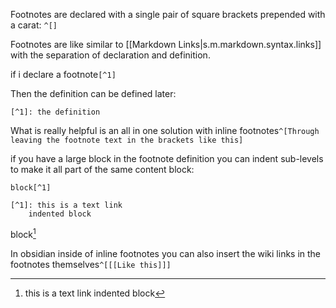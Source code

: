 

Footnotes are declared with a single pair of square brackets prepended with a carat: `^[]`

Footnotes are like similar to [[Markdown Links|s.m.markdown.syntax.links]] with the separation of declaration and definition.

if i declare a footnote`[^1]`

Then the definition can be defined later:

`[^1]: the definition`

What is really helpful is an all in one solution with inline footnotes`^[Through leaving the footnote text in the brackets like this]`

if you have a large block in the footnote definition you can indent sub-levels to make it all part of the same content block:

```
block[^1]

[^1]: this is a text link
	indented block
```

block[^1]

[^1]: this is a text link
    indented block

In obsidian inside of inline footnotes you can also insert the wiki links in the footnotes themselves`^[[[Like this]]]`	
